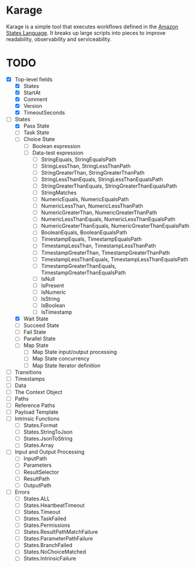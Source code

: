 # Karage
Karage is a simple tool that executes workflows defined in the [Amazon States Language](https://states-language.net/). It breaks up large scripts into pieces to improve readability, observability and serviceability.

# TODO
- [x] Top-level fields
  - [x] States
  - [x] StartAt
  - [x] Comment
  - [x] Version
  - [x] TimeoutSeconds
- [ ] States
  - [x] Pass State
  - [ ] Task State
  - [ ] Choice State
    - [ ] Boolean expression
    - [ ] Data-test expression
      - [ ] StringEquals, StringEqualsPath
      - [ ] StringLessThan, StringLessThanPath
      - [ ] StringGreaterThan, StringGreaterThanPath
      - [ ] StringLessThanEquals, StringLessThanEqualsPath
      - [ ] StringGreaterThanEquals, StringGreaterThanEqualsPath
      - [ ] StringMatches
      - [ ] NumericEquals, NumericEqualsPath
      - [ ] NumericLessThan, NumericLessThanPath
      - [ ] NumericGreaterThan, NumericGreaterThanPath
      - [ ] NumericLessThanEquals, NumericLessThanEqualsPath
      - [ ] NumericGreaterThanEquals, NumericGreaterThanEqualsPath
      - [ ] BooleanEquals, BooleanEqualsPath
      - [ ] TimestampEquals, TimestampEqualsPath
      - [ ] TimestampLessThan, TimestampLessThanPath
      - [ ] TimestampGreaterThan, TimestampGreaterThanPath
      - [ ] TimestampLessThanEquals, TimestampLessThanEqualsPath
      - [ ] TimestampGreaterThanEquals, TimestampGreaterThanEqualsPath
      - [ ] IsNull
      - [ ] IsPresent
      - [ ] IsNumeric
      - [ ] IsString
      - [ ] IsBoolean
      - [ ] IsTimestamp
  - [x] Wait State
  - [ ] Succeed State
  - [ ] Fail State
  - [ ] Parallel State
  - [ ] Map State
    - [ ] Map State input/output processing
    - [ ] Map State concurrency
    - [ ] Map State Iterator definition
- [ ] Transitions
- [ ] Timestamps
- [ ] Data
- [ ] The Context Object
- [ ] Paths
- [ ] Reference Paths
- [ ] Payload Template
- [ ] Intrinsic Functions
  - [ ] States.Format
  - [ ] States.StringToJson
  - [ ] States.JsonToString
  - [ ] States.Array
- [ ] Input and Output Processing
  - [ ] InputPath
  - [ ] Parameters
  - [ ] ResultSelector
  - [ ] ResultPath
  - [ ] OutputPath
- [ ] Errors
  - [ ] States.ALL
  - [ ] States.HeartbeatTimeout
  - [ ] States.Timeout
  - [ ] States.TaskFailed
  - [ ] States.Permissions
  - [ ] States.ResultPathMatchFailure
  - [ ] States.ParameterPathFailure
  - [ ] States.BranchFailed
  - [ ] States.NoChoiceMatched
  - [ ] States.IntrinsicFailure
